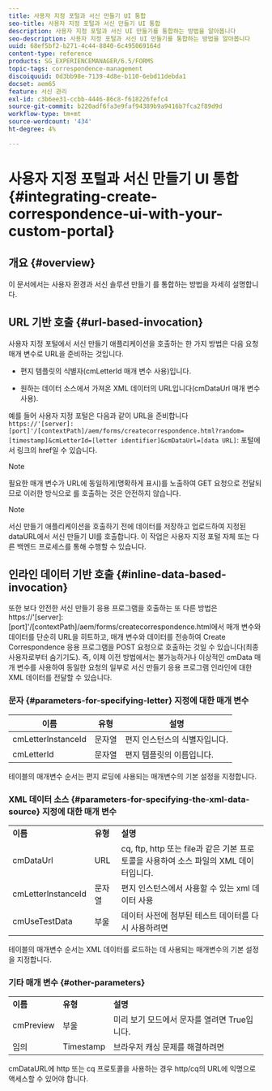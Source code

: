 ```yaml
---
title: 사용자 지정 포털과 서신 만들기 UI 통합
seo-title: 사용자 지정 포털과 서신 만들기 UI 통합
description: 사용자 지정 포털과 서신 UI 만들기를 통합하는 방법을 알아봅니다
seo-description: 사용자 지정 포털과 서신 UI 만들기를 통합하는 방법을 알아봅니다
uuid: 68ef5bf2-b271-4c44-8840-6c495069164d
content-type: reference
products: SG_EXPERIENCEMANAGER/6.5/FORMS
topic-tags: correspondence-management
discoiquuid: 0d3bb98e-7139-4d8e-b110-6ebd11debda1
docset: aem65
feature: 서신 관리
exl-id: c3b6ee31-ccbb-4446-86c8-f618226fefc4
source-git-commit: b220adf6fa3e9faf94389b9a9416b7fca2f89d9d
workflow-type: tm+mt
source-wordcount: '434'
ht-degree: 4%

---
```


# 사용자 지정 포털과 서신 만들기 UI 통합{#integrating-create-correspondence-ui-with-your-custom-portal}

## 개요 {#overview}

이 문서에서는 사용자 환경과 서신 솔루션 만들기 를 통합하는 방법을 자세히 설명합니다.

## URL 기반 호출 {#url-based-invocation}

사용자 지정 포털에서 서신 만들기 애플리케이션을 호출하는 한 가지 방법은 다음 요청 매개 변수로 URL을 준비하는 것입니다.

* 편지 템플릿의 식별자(cmLetterId 매개 변수 사용)입니다.

* 원하는 데이터 소스에서 가져온 XML 데이터의 URL입니다(cmDataUrl 매개 변수 사용).

예를 들어 사용자 지정 포털은 다음과 같이 URL을 준비합니다\
`https://'[server]:[port]'/[contextPath]/aem/forms/createcorrespondence.html?random=[timestamp]&cmLetterId=[letter identifier]&cmDataUrl=[data URL]`: 포털에서 링크의 href일 수 있습니다.

>[!NOTE]
>
>필요한 매개 변수가 URL에 동일하게(명확하게 표시)를 노출하여 GET 요청으로 전달되므로 이러한 방식으로 를 호출하는 것은 안전하지 않습니다.

>[!NOTE]
>
>서신 만들기 애플리케이션을 호출하기 전에 데이터를 저장하고 업로드하여 지정된 dataURL에서 서신 만들기 UI를 호출합니다. 이 작업은 사용자 지정 포털 자체 또는 다른 백엔드 프로세스를 통해 수행할 수 있습니다.

## 인라인 데이터 기반 호출 {#inline-data-based-invocation}

또한 보다 안전한 서신 만들기 응용 프로그램을 호출하는 또 다른 방법은 https://&#39;[server]:[port]&#39;/[contextPath]/aem/forms/createcorrespondence.html에서 매개 변수와 데이터를 단순히 URL을 히트하고, 매개 변수와 데이터를 전송하여 Create Correspondence 응용 프로그램을 POST 요청으로 호출하는 것일 수 있습니다(최종 사용자로부터 숨기기도). 즉, 이제 이전 방법에서는 불가능하거나 이상적인 cmData 매개 변수를 사용하여 동일한 요청의 일부로 서신 만들기 응용 프로그램 인라인에 대한 XML 데이터를 전달할 수 있습니다.

### 문자 {#parameters-for-specifying-letter} 지정에 대한 매개 변수

| **이름** | **유형** | **설명** |
|---|---|---|
| cmLetterInstanceId | 문자열 | 편지 인스턴스의 식별자입니다. |
| cmLetterId | 문자열 | 편지 템플릿의 이름입니다. |

테이블의 매개변수 순서는 편지 로딩에 사용되는 매개변수의 기본 설정을 지정합니다.

### XML 데이터 소스 {#parameters-for-specifying-the-xml-data-source} 지정에 대한 매개 변수

<table>
 <tbody>
  <tr>
   <td><strong>이름</strong></td> 
   <td><strong>유형</strong></td> 
   <td><strong>설명</strong></td> 
  </tr>
  <tr>
   <td>cmDataUrl<br /> </td> 
   <td>URL</td> 
   <td>cq, ftp, http 또는 file과 같은 기본 프로토콜을 사용하여 소스 파일의 XML 데이터입니다.<br /> </td> 
  </tr>
  <tr>
   <td>cmLetterInstanceId</td> 
   <td>문자열</td> 
   <td>편지 인스턴스에서 사용할 수 있는 xml 데이터 사용</td> 
  </tr>
  <tr>
   <td>cmUseTestData</td> 
   <td>부울</td> 
   <td>데이터 사전에 첨부된 테스트 데이터를 다시 사용하려면</td> 
  </tr>
 </tbody>
</table>

테이블의 매개변수 순서는 XML 데이터를 로드하는 데 사용되는 매개변수의 기본 설정을 지정합니다.

### 기타 매개 변수 {#other-parameters}

<table>
 <tbody>
  <tr>
   <td><strong>이름</strong></td> 
   <td><strong>유형</strong></td> 
   <td><strong>설명</strong></td> 
  </tr>
  <tr>
   <td>cmPreview<br /> </td> 
   <td>부울</td> 
   <td>미리 보기 모드에서 문자를 열려면 True입니다.<br /> </td> 
  </tr>
  <tr>
   <td>임의</td> 
   <td>Timestamp</td> 
   <td>브라우저 캐싱 문제를 해결하려면</td> 
  </tr>
 </tbody>
</table>

cmDataURL에 http 또는 cq 프로토콜을 사용하는 경우 http/cq의 URL에 익명으로 액세스할 수 있어야 합니다.
